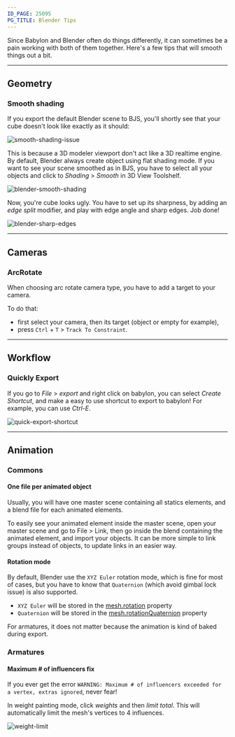 ```yaml
---
ID_PAGE: 25095
PG_TITLE: Blender Tips
---
```


Since Babylon and Blender often do things differently, it can sometimes be a pain working with both of them together. Here's a few tips that will smooth things out a bit.

---

## Geometry

### Smooth shading

If you export the default Blender scene to BJS, you'll shortly see that your cube doesn't look like exactly as it should:

![smooth-shading-issue](/img/exporters/blender/smooth-shading-basic-issue.png)

This is because a 3D modeler viewport don't act like a 3D realtime engine. By default, Blender always create object using flat shading mode.
If you want to see your scene smoothed as in BJS, you have to select all your objects and click to  *Shading* > *Smooth* in 3D View Toolshelf.

![blender-smooth-shading](/img/exporters/blender/blender-smooth-shading.png)

Now, you're cube looks ugly. You have to set up its sharpness, by adding an *edge split* modifier, and play with edge angle and sharp edges. Job done!

![blender-sharp-edges](/img/exporters/blender/blender-smooth-shading-sharpness.png)

---

## Cameras

### ArcRotate

When choosing arc rotate camera type, you have to add a target to your camera. 

To do that:

* first select your camera, then its target (object or empty for example),
* press `Ctrl` + `T` > `Track To Constraint`.

---

## Workflow

### Quickly Export

If you go to *File* > *export* and right click on babylon, you can select *Create Shortcut*, and make a easy to use shortcut to export to babylon! For example, you can use *Ctrl-E*.

![quick-export-shortcut](/img/exporters/blender/quick-export-shortcut.png)

---

## Animation

### Commons

#### One file per animated object

Usually, you will have one master scene containing all statics elements, and a blend file for each animated elements.

To easily see your animated element inside the master scene, open your master scene and go to File > Link, then go inside the blend containing the animated element, and import your objects. It can be more simple to link groups instead of objects, to update links in an easier way.

#### Rotation mode

By default, Blender use the `XYZ Euler` rotation mode, which is fine for most of cases, but you have to know that `Quaternion` (which avoid gimbal lock issue) is also supported.

- `XYZ Euler` will be stored in the [mesh.rotation](https://www.babylonjs.com/api/classes/babylon.mesh#rotation) property
- `Quaternion` will be stored in the [mesh.rotationQuaternion](https://www.babylonjs.com/api/classes/babylon.mesh#rotationquaternion) property

For armatures, it does not matter because the animation is kind of baked during export.

### Armatures

#### Maximum # of influencers fix

If you ever get the error ``` WARNING: Maximum # of influencers exceeded for a vertex, extras ignored ```, never fear!

In weight painting mode, click *weights* and then *limit total*. This will automatically limit the mesh's vertices to 4 influences.

![weight-limit](/img/exporters/blender/weight-limit.png)
